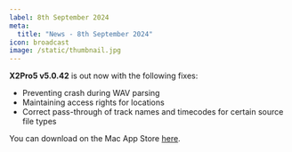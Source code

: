 ```yaml
---
label: 8th September 2024
meta:
  title: "News - 8th September 2024"
icon: broadcast
image: /static/thumbnail.jpg
---
```


**X2Pro5 v5.0.42** is out now with the following fixes:

- Preventing crash during WAV parsing
- Maintaining access rights for locations
- Correct pass-through of track names and timecodes for certain source file types

You can download on the Mac App Store [here](https://apps.apple.com/au/app/x2pro5/id6467014654?mt=12).